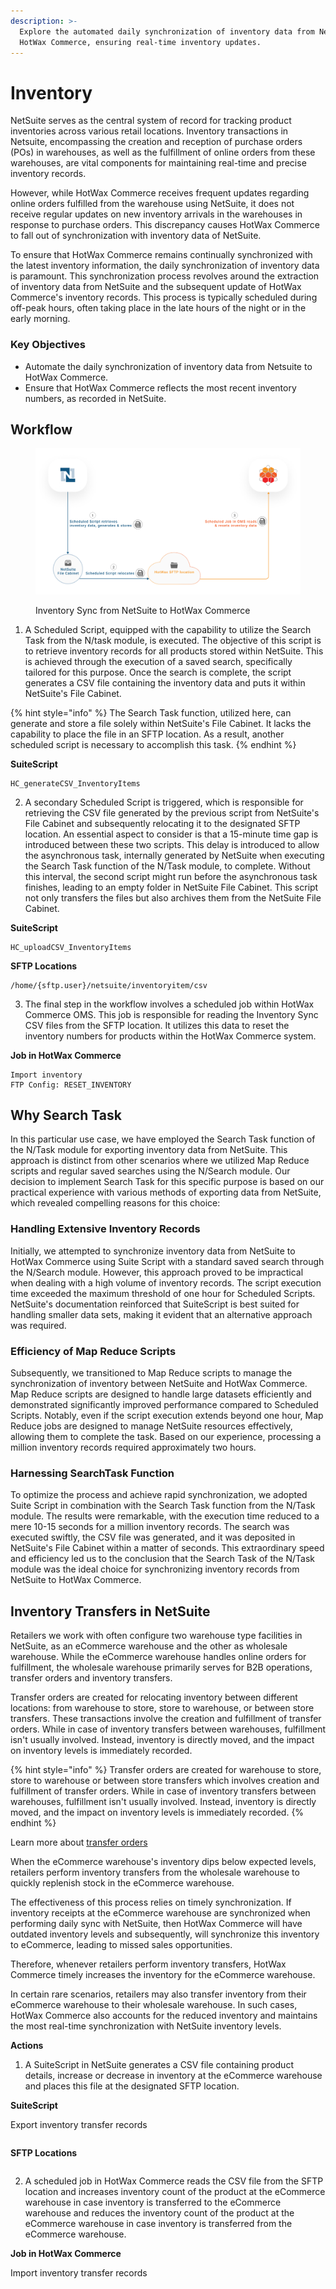 ```yaml
---
description: >-
  Explore the automated daily synchronization of inventory data from NetSuite to
  HotWax Commerce, ensuring real-time inventory updates.
---
```


# Inventory

NetSuite serves as the central system of record for tracking product inventories across various retail locations. Inventory transactions in Netsuite, encompassing the creation and reception of purchase orders (POs) in warehouses, as well as the fulfillment of online orders from these warehouses, are vital components for maintaining real-time and precise inventory records.

However, while HotWax Commerce receives frequent updates regarding online orders fulfilled from the warehouse using NetSuite, it does not receive regular updates on new inventory arrivals in the warehouses in response to purchase orders. This discrepancy causes HotWax Commerce to fall out of synchronization with inventory data of NetSuite.

To ensure that HotWax Commerce remains continually synchronized with the latest inventory information, the daily synchronization of inventory data is paramount. This synchronization process revolves around the extraction of inventory data from NetSuite and the subsequent update of HotWax Commerce's inventory records. This process is typically scheduled during off-peak hours, often taking place in the late hours of the night or in the early morning.

### Key Objectives

* Automate the daily synchronization of inventory data from Netsuite to HotWax Commerce.
* Ensure that HotWax Commerce reflects the most recent inventory numbers, as recorded in NetSuite.

## Workflow

<figure><img src="../.gitbook/assets/inventory sync.png" alt=""><figcaption><p>Inventory Sync from NetSuite to HotWax Commerce</p></figcaption></figure>

1. A Scheduled Script, equipped with the capability to utilize the Search Task from the N/task module, is executed. The objective of this script is to retrieve inventory records for all products stored within NetSuite. This is achieved through the execution of a saved search, specifically tailored for this purpose. Once the search is complete, the script generates a CSV file containing the inventory data and puts it within NetSuite's File Cabinet.

{% hint style="info" %}
The Search Task function, utilized here, can generate and store a file solely within NetSuite's File Cabinet. It lacks the capability to place the file in an SFTP location. As a result, another scheduled script is necessary to accomplish this task.
{% endhint %}

**SuiteScript**

```
HC_generateCSV_InventoryItems
```

2. A secondary Scheduled Script is triggered, which is responsible for retrieving the CSV file generated by the previous script from NetSuite's File Cabinet and subsequently relocating it to the designated SFTP location. An essential aspect to consider is that a 15-minute time gap is introduced between these two scripts. This delay is introduced to allow the asynchronous task, internally generated by NetSuite when executing the Search Task function of the N/Task module, to complete. Without this interval, the second script might run before the asynchronous task finishes, leading to an empty folder in NetSuite File Cabinet. This script not only transfers the files but also archives them from the NetSuite File Cabinet.

**SuiteScript**

```
HC_uploadCSV_InventoryItems
```

**SFTP Locations**

```
/home/{sftp.user}/netsuite/inventoryitem/csv
```

3. The final step in the workflow involves a scheduled job within HotWax Commerce OMS. This job is responsible for reading the Inventory Sync CSV files from the SFTP location. It utilizes this data to reset the inventory numbers for products within the HotWax Commerce system.

**Job in HotWax Commerce**

```
Import inventory
FTP Config: RESET_INVENTORY
```

## Why Search Task

In this particular use case, we have employed the Search Task function of the N/Task module for exporting inventory data from NetSuite. This approach is distinct from other scenarios where we utilized Map Reduce scripts and regular saved searches using the N/Search module. Our decision to implement Search Task for this specific purpose is based on our practical experience with various methods of exporting data from NetSuite, which revealed compelling reasons for this choice:

### Handling Extensive Inventory Records

Initially, we attempted to synchronize inventory data from NetSuite to HotWax Commerce using Suite Script with a standard saved search through the N/Search module. However, this approach proved to be impractical when dealing with a high volume of inventory records. The script execution time exceeded the maximum threshold of one hour for Scheduled Scripts. NetSuite's documentation reinforced that SuiteScript is best suited for handling smaller data sets, making it evident that an alternative approach was required.

### Efficiency of Map Reduce Scripts

Subsequently, we transitioned to Map Reduce scripts to manage the synchronization of inventory between NetSuite and HotWax Commerce. Map Reduce scripts are designed to handle large datasets efficiently and demonstrated significantly improved performance compared to Scheduled Scripts. Notably, even if the script execution extends beyond one hour, Map Reduce jobs are designed to manage NetSuite resources effectively, allowing them to complete the task. Based on our experience, processing a million inventory records required approximately two hours.

### Harnessing SearchTask Function

To optimize the process and achieve rapid synchronization, we adopted Suite Script in combination with the Search Task function from the N/Task module. The results were remarkable, with the execution time reduced to a mere 10-15 seconds for a million inventory records. The search was executed swiftly, the CSV file was generated, and it was deposited in NetSuite's File Cabinet within a matter of seconds. This extraordinary speed and efficiency led us to the conclusion that the Search Task of the N/Task module was the ideal choice for synchronizing inventory records from NetSuite to HotWax Commerce.

## Inventory Transfers in NetSuite

Retailers we work with often configure two warehouse type facilities in NetSuite, as an eCommerce warehouse and the other as wholesale warehouse. While the eCommerce warehouse handles online orders for fulfillment, the wholesale warehouse primarily serves for B2B operations, transfer orders and inventory transfers.

Transfer orders are created for relocating inventory between different locations: from warehouse to store, store to warehouse, or between store transfers. These transactions involve the creation and fulfillment of transfer orders. While in case of inventory transfers between warehouses, fulfillment isn't usually involved. Instead, inventory is directly moved, and the impact on inventory levels is immediately recorded.

{% hint style="info" %}
Transfer orders are created for warehouse to store, store to warehouse or between store transfers which involves creation and fulfillment of transfer orders. While in case of inventory transfers between warehouses, fulfillment isn't usually involved. Instead, inventory is directly moved, and the impact on inventory levels is immediately recorded.
{% endhint %}

Learn more about [transfer orders](https://docs.hotwax.co/integration-resources/v/netsuite-integration/supported-integrations/transfer-order)

When the eCommerce warehouse's inventory dips below expected levels, retailers perform inventory transfers from the wholesale warehouse to quickly replenish stock in the eCommerce warehouse.

The  effectiveness of this process relies on timely synchronization. If inventory receipts at the eCommerce warehouse are synchronized when performing daily sync with NetSuite, then HotWax Commerce will have outdated inventory levels and subsequently, will synchronize this inventory to eCommerce, leading to missed sales opportunities.

Therefore, whenever retailers perform inventory transfers, HotWax Commerce timely increases the inventory for the eCommerce warehouse.

In certain rare scenarios, retailers may also transfer inventory from their eCommerce warehouse to their wholesale warehouse. In such cases, HotWax Commerce also accounts for the reduced inventory and maintains the most real-time synchronization with NetSuite inventory levels.

**Actions**

1. A SuiteScript in NetSuite generates a CSV file containing product details, increase or decrease in inventory at the eCommerce warehouse and places this file at the designated SFTP location.

**SuiteScript**

Export inventory transfer records
```
```

**SFTP Locations**

```
```

2. A scheduled job in HotWax Commerce reads the CSV file from the SFTP location and increases inventory count of the product at the eCommerce warehouse in case inventory is transferred to the eCommerce warehouse and reduces the inventory count of the product at the eCommerce warehouse in case inventory is transferred from the eCommerce warehouse.

**Job in HotWax Commerce**

Import inventory transfer records  

```
```

